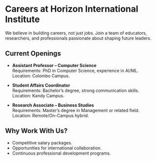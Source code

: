 # Careers at Horizon International Institute

We believe in building careers, not just jobs. Join a team of educators, researchers, and professionals passionate about shaping future leaders.

## Current Openings
- **Assistant Professor – Computer Science**  
  Requirements: PhD in Computer Science, experience in AI/ML.  
  Location: Colombo Campus.  

- **Student Affairs Coordinator**  
  Requirements: Bachelor’s degree, strong communication skills.  
  Location: Kandy Campus.  

- **Research Associate – Business Studies**  
  Requirements: Master’s degree in Management or related field.  
  Location: Remote/On-Campus hybrid.  

## Why Work With Us?
- Competitive salary packages.  
- Opportunities for international collaboration.  
- Continuous professional development programs.  
